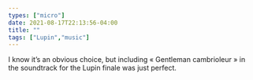 ```yaml
---
types: ["micro"]
date: 2021-08-17T22:13:56-04:00
title: ""
tags: ["Lupin","music"]
---
```

I know it’s an obvious choice, but including « Gentleman cambrioleur » in the soundtrack for the Lupin finale was just perfect.
